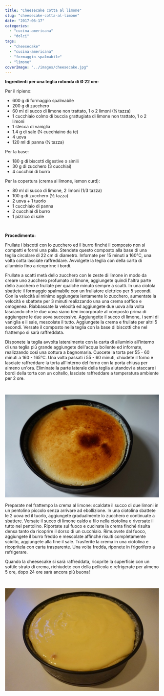 ```yaml
---
title: "Cheesecake cotta al limone"
slug: "cheesecake-cotta-al-limone"
date: "2017-06-17"
categories: 
  - "cucina-americana"
  - "dolci"
tags: 
  - "cheesecake"
  - "cucina-americana"
  - "formaggio-spalmabile"
  - "limone"
coverImage: "../images/cheesecake.jpg"
---
```


**Ingredienti per una teglia rotonda di Ø 22 cm:**

Per il ripieno:

- 600 g di formaggio spalmabile
- 200 g di zucchero
- 60 ml di succo di limone non trattato, 1 o 2 limoni (¼ tazza)
- 1 cucchiaio colmo di buccia grattugiata di limone non trattato, 1 o 2 limoni
- 1 stecca di vaniglia
- 1.4 g di sale (¼ cucchiaino da te)
- 4 uova
- 120 ml di panna (½ tazza)

Per la base:

- 180 g di biscotti digestive o simili
- 30 g di zucchero (3 cucchiai)
- 4 cucchiai di burro

Per la copertura (crema al limone, lemon curd):

- 80 ml di succo di limone, 2 limoni (1/3 tazza)
- 100 g di zucchero (½ tazza)
- 2 uova + 1 tuorlo
- 1 cucchiaio di panna
- 2 cucchiai di burro
- 1 pizzico di sale

 

**Procedimento:**

Frullate i biscotti con lo zucchero ed il burro finché il composto non si compatti e formi una palla. Stendete questo composto alla base di una teglia circolare di 22 cm di diametro. Infornate per 15 minuti a 160°C, una volta cotta lasciate raffreddare. Avvolgete la teglia con della carta di alluminio fino a ricoprirne i bordi.

Frullate a scatti metà dello zucchero con le zeste di limone in modo da creare uno zucchero profumato al limone, aggiungete quindi l'altra parte dello zucchero e frullate per qualche minuto sempre a scatti. In una ciotola sbattete il formaggio spalmabile con un frullatore elettrico per 5 secondi. Con la velocità al minimo aggiungete lentamente lo zucchero, aumentate la velocità e sbattete per 3 minuti realizzando una una crema soffice e omogenea. Riabbassate la velocità ed aggiungete due uova alla volta lasciando che le due uova siano ben incorporate al composto prima di aggiungere le due uova successive. Aggiungette il succo di limone, i semi di vaniglia e il sale, mescolate il tutto. Aggiungete la crema e frullate per altri 5 secondi. Versate il composto nella teglia con la base di biscotti che nel frattempo si sarà raffreddata.

Disponete la teglia avvolta lateralmente con la carta di alluminio all'interno di una teglia più grande aggiungete dell'acqua bollente ed infornate, realizzando così una cottura a bagnomaria. Cuocete la torta per 55 - 60 minuti a 160 - 165°C. Una volta passati i 55 - 60 minuti, chiudete il forno e lasciate raffreddare la torta all'interno del forno con la porta chiusa per almeno un'ora. Eliminate la parte laterale della teglia aiutandovi a staccare i bordi della torta con un coltello, lasciate raffreddare a temperatura ambiente per 2 ore.

 

![cheesecake al limone](../images/cheesecake1.jpg)

Preparate nel frattempo la crema al limone: scaldate il succo di due limoni in un pentolino piccolo senza arrivare ad ebollizione. In una ciotolina sbattete le 2 uova ed il tuorlo, aggiungete gradualmente lo zucchero e continuate a sbattere. Versate il succo di limone caldo a filo nella ciotolina e riversate il tutto nel pentolino. Riportate sul fuoco e cucinate la crema finché risulta densa tanto da ricoprire il dorso di un cucchiaio. Rimuovete dal fuoco, aggiungete il burro freddo e mescolate affinché risulti completamente sciolto, aggiungete alla fine il sale. Trasferite la crema in una ciotolina e ricopritela con carta trasparente. Una volta fredda, riponete in frigorifero a refrigerare.

Quando la cheesecake si sarà raffreddata, ricoprite la superficie con un sottile strato di crema, richiudete con della pellicola e refrigerate per almeno 5 ore, dopo 24 ore sarà ancora più buona!

 

![cheesecake al limone](../images/cheesecake2.jpg)

